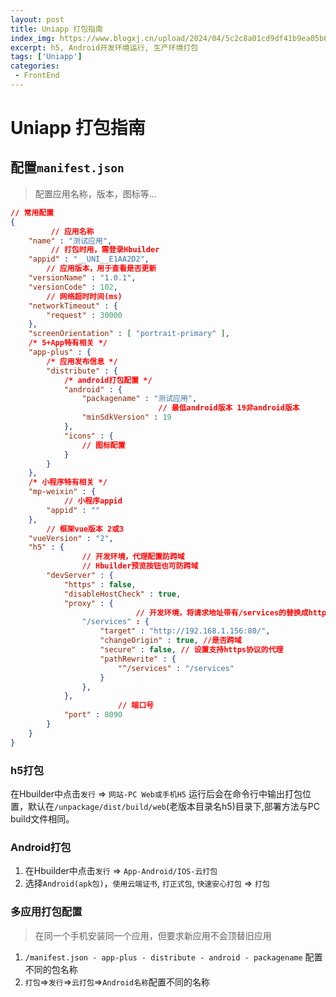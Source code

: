 ```yaml
---
layout: post
title: Uniapp 打包指南
index_img: https://www.blogxj.cn/upload/2024/04/5c2c8a01cd9df41b9ea05b699002fb18-a57cb64527874d639a80971389bdc405.jpg
excerpt: h5, Android开发环境运行, 生产环境打包
tags: ['Uniapp']
categories:
 - FrontEnd
---
```


# Uniapp 打包指南

## 配置`manifest.json`
> 配置应用名称，版本，图标等...

```json
// 常用配置
{
		 // 应用名称
    "name" : "测试应用",
		 // 打包时用，需登录Hbuilder
    "appid" : "__UNI__E1AA2D2",
		// 应用版本，用于查看是否更新
    "versionName" : "1.0.1",
    "versionCode" : 102,
		// 网络超时时间(ms)
    "networkTimeout" : {
        "request" : 30000
    },
    "screenOrientation" : [ "portrait-primary" ],
    /* 5+App特有相关 */
    "app-plus" : {
        /* 应用发布信息 */
        "distribute" : {
            /* android打包配置 */
            "android" : {
                "packagename" : "测试应用",
								 // 最低android版本 19非android版本
                "minSdkVersion" : 19
            },
            "icons" : {
                // 图标配置
            }
        }
    },
    /* 小程序特有相关 */
    "mp-weixin" : {
			// 小程序appid
        "appid" : ""
    },
		// 框架vue版本 2或3 
    "vueVersion" : "2",
    "h5" : {
				// 开发环境，代理配置防跨域 
				// Hbuilder预览按钮也可防跨域
        "devServer" : {
            "https" : false,
            "disableHostCheck" : true,
            "proxy" : {
							// 开发环境，将请求地址带有/services的替换成http://192.168.1.156:80/services
                "/services" : {
                    "target" : "http://192.168.1.156:80/",
                    "changeOrigin" : true, //是否跨域
                    "secure" : false, // 设置支持https协议的代理
                    "pathRewrite" : {
                        "^/services" : "/services"
                    }
                },
            },
						// 端口号
            "port" : 8090
        }
    }
}

```

### h5打包
在Hbuilder中点击`发行` => `网站-PC Web或手机H5`
运行后会在命令行中输出打包位置，默认在`/unpackage/dist/build/web`(老版本目录名h5)目录下,部署方法与PC build文件相同。

### Android打包
1. 在Hbuilder中点击`发行` => `App-Android/IOS-云打包`
2. 选择`Android(apk包)`，`使用云端证书`, `打正式包`, `快速安心打包` => `打包`

### 多应用打包配置
> 在同一个手机安装同一个应用，但要求新应用不会顶替旧应用
1. `/manifest.json - app-plus - distribute - android - packagename` 配置不同的包名称
2. `打包`=>`发行`=>`云打包`=>`Android名称`配置不同的名称
